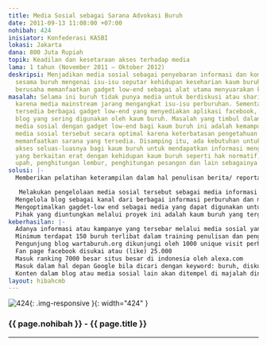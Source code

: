 ```yaml
---
title: Media Sosial sebagai Sarana Advokasi Buruh
date: 2011-09-13 11:08:00 +07:00
nohibah: 424
inisiator: Konfederasi KASBI
lokasi: Jakarta
dana: 800 Juta Rupiah
topik: Keadilan dan kesetaraan akses terhadap media
lama: 1 tahun (November 2011 – Oktober 2012)
deskripsi: Menjadikan media sosial sebagai penyebaran informasi dan komunikasi antar
  sesama buruh mengenai isu-isu seputar kehidupan keseharian kaum buruh. Proyek ini
  berusaha memanfaatkan gadget low-end sebagai alat utama menyuarakan kehidupan buruh.
masalah: Selama ini buruh tidak punya media untuk berdiskusi atau sharing informasi
  karena media mainstream jarang mengangkat isu-isu perburuhan. Sementara itu sudah
  tersedia berbagai gadget low-end yang menyediakan aplikasi facebook, twitter, dan
  blog yang sering digunakan oleh kaum buruh. Masalah yang timbul dalam penggunaan
  media sosial dengan gadget low-end bagi kaum buruh ini adalah kemampuan memanfaatkan
  media sosial tersebut secara optimal karena keterbatasan pengetahuan dan ketrampilan
  memanfaatkan sarana yang tersedia. Disamping itu, ada kebutuhan untuk memberikan
  akses seluas-luasnya bagi kaum buruh untuk mendapatkan informasi mengenai hal-hal
  yang berkaitan erat dengan kehidupan kaum buruh seperti hak normatif, perhitungan
  upah, penghitungan lembur, penghitungan pesangon dan lain sebagainya dengan mudah.
solusi: |-
  Memberikan pelatihan keterampilan dalam hal penulisan berita/ reportase singkat, dan memuatnya dalam media sosial yang dirancang khusus untuk keperluan kampanye kaum buruh.

   Melakukan pengelolaan media sosial tersebut sebagai media informasi alternatif tentang perburuhan serta memanfaatkan fasilitas-fasilitas yang tersedia dalam media sosial seperti group facebook untuk diskusi ataupun twitter.
  Mengelola blog sebagai kanal dari berbagai informasi perburuhan dan menyediakan informasi perburuhan yang mudah diakses.
  Mengoptimalkan gagdet-low end sebagai media yang dapat digunakan untuk mengakses hal-hal yang berkaitan dengan isu-isu perburuhan dan pembuatan aplikasi hak normatif buruh yang bisa dioperasikan oleh buruh dengan mudah seperti aplikasi penghitungan upah lembur atau penghitungan pesangon.
  Pihak yang diuntungkan melalui proyek ini adalah kaum buruh yang tergabung dalam KASBI dengan jumlah anggota sekitar 70.000 dan serikat lain atau buruh yang belum berserikat, karena masih banyak buruh yang belum berserikat diperkirakan jumlah keseluruhan buruh di enam kota tersebut mencapai angka 3 juta orang. Mereka dapat menyebarkan berita atau informasi untuk berkampanye seputar perburuhan. Dalam aktivitas awal ini akan melibatkan kelompok buruh di 6 kota yaitu: Bandung, Semarang, Karawang, Tangerang, Jakarta dan Samarinda..
keberhasilan: |-
  Adanya informasi atau kampanye yang tersebar melalui media sosial yang dikelola buruh dan ada pendokumentasian hasil karya tulisan buruh.
  Minimum terdapat 150 buruh terlibat dalam training penulisan dan pengelolaan media sosial.
  Pengunjung blog wartaburuh.org dikunjungi oleh 1000 unique visit perhari.
  Fan page facebook disukai atau (like) 25.000
  Masuk ranking 7000 besar situs besar di indonesia oleh alexa.com
  Masuk dalam hal depan Google bila dicari dengan keyword: buruh, diskusi buruh, upah, serikat, hak buruh.
  Konten dalam blog atau media sosial lain akan ditempel di majalah dinding buruh tingkat pabrik sebagai bahan diskusi.
layout: hibahcmb
---
```


![424](/static/img/hibahcmb/424.png){: .img-responsive }{: width="424" }

### {{ page.nohibah }} - {{ page.title }}

---
